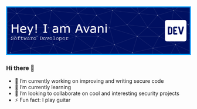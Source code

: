 ![Header](./header-image.png)
### Hi there 👋
- 🔭 I’m currently working on improving and writing secure code
- 🌱 I’m currently learning 
- 👯 I’m looking to collaborate on cool and interesting security projects
- ⚡ Fun fact: I play guitar

<!--
**avaniausekar/avaniausekar** is a ✨ _special_ ✨ repository because its `README.md` (this file) appears on your GitHub profile.

Here are some ideas to get you started:

- 🔭 I’m currently working on ...
- 🌱 I’m currently learning ...
- 👯 I’m looking to collaborate on ...
- 🤔 I’m looking for help with ...
- 💬 Ask me about ...
- 📫 How to reach me: ...
- 😄 Pronouns: ...
- ⚡ Fun fact: ...
-->
